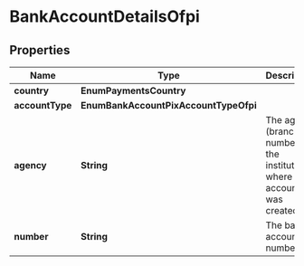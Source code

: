 

# BankAccountDetailsOfpi


## Properties

| Name | Type | Description | Notes |
|------------ | ------------- | ------------- | -------------|
|**country** | **EnumPaymentsCountry** |  |  |
|**accountType** | **EnumBankAccountPixAccountTypeOfpi** |  |  |
|**agency** | **String** | The agency (branch number) of the institution where the account was created. |  |
|**number** | **String** | The bank account number. |  |



